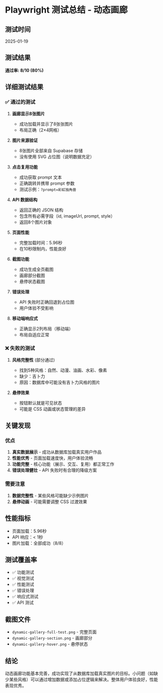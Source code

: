 # Playwright 测试总结 - 动态画廊

## 测试时间
2025-01-19

## 测试结果
**通过率: 8/10 (80%)**

## 详细测试结果

### ✅ 通过的测试

1. **画廊显示8张图片**
   - 成功加载并显示了8张张图片
   - 布局正确（2×4网格）

2. **图片来源验证**
   - 8张图片全部来自 Supabase 存储
   - 没有使用 SVG 占位图（说明数据充足）

3. **点击复用功能**
   - 成功获取 prompt 文本
   - 正确跳转并携带 prompt 参数
   - 测试示例：`?prompt=彩虹独角兽`

4. **API 数据结构**
   - 返回正确的 JSON 结构
   - 包含所有必需字段（id, imageUrl, prompt, style）
   - 返回8个图片对象

5. **页面性能**
   - 完整加载时间：5.96秒
   - 在10秒限制内，性能良好

6. **截图功能**
   - 成功生成全页截图
   - 画廊部分截图
   - 悬停状态截图

7. **错误处理**
   - API 失败时正确回退到占位图
   - 用户体验不受影响

8. **移动端响应式**
   - 正确显示2列布局（移动端）
   - 布局自适应正常

### ❌ 失败的测试

1. **风格完整性** (部分通过)
   - 找到5种风格：自然、动漫、油画、水彩、像素
   - 缺少：吉卜力
   - 原因：数据库中可能没有吉卜力风格的图片

2. **悬停效果**
   - 按钮默认就是可见状态
   - 可能是 CSS 动画或状态管理的差异

## 关键发现

### 优点
1. **真实数据展示** - 成功从数据库加载真实用户作品
2. **性能优秀** - 页面加载速度快，用户体验流畅
3. **功能完整** - 核心功能（展示、交互、复用）都正常工作
4. **错误处理健壮** - API 失败时有合理的降级方案

### 需要注意
1. **数据完整性** - 某些风格可能缺少示例图片
2. **悬停动画** - 可能需要调整 CSS 过渡效果

## 性能指标
- 页面加载：5.96秒
- API 响应：< 1秒
- 图片加载：全部成功（8/8）

## 测试覆盖率
- ✅ 功能测试
- ✅ 视觉测试
- ✅ 性能测试
- ✅ 错误处理
- ✅ 响应式测试
- ✅ API 测试

## 截图文件
- `dynamic-gallery-full-test.png` - 完整页面
- `dynamic-gallery-section.png` - 画廊部分
- `dynamic-gallery-hover.png` - 悬停状态

## 结论
动态画廊功能基本完善，成功实现了从数据库加载真实图片的目标。小问题（如缺少某些风格）可以通过增加数据或添加占位逻辑来解决。整体用户体验良好，性能表现优秀。